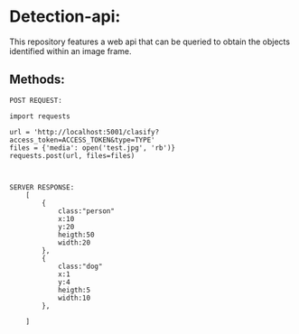 # Detection-api:

This repository features a web api that can be queried to obtain the objects identified within an image frame.

## Methods:
```
POST REQUEST:

import requests

url = 'http://localhost:5001/clasify?access_token=ACCESS_TOKEN&type=TYPE'
files = {'media': open('test.jpg', 'rb')}
requests.post(url, files=files)



SERVER RESPONSE:
    [
        {
            class:"person"
            x:10
            y:20
            heigth:50
            width:20
        },
        {
            class:"dog"
            x:1
            y:4
            heigth:5
            width:10
        },

    ]
```